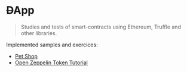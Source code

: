 # ~~D~~App
> Studies and tests of smart-contracts using Ethereum, Truffle and other libraries.

Implemented samples and exercices:

- [Pet Shop](https://github.com/conradoqg/study-dapps/tree/master/petshop)
- [Open Zeppelin Token Tutorial](https://github.com/conradoqg/study-dapps/tree/master/tutorialtoken)